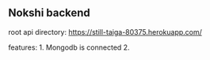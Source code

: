## Nokshi backend
  root api directory: https://still-taiga-80375.herokuapp.com/

  features:
    1. Mongodb is connected
    2. 